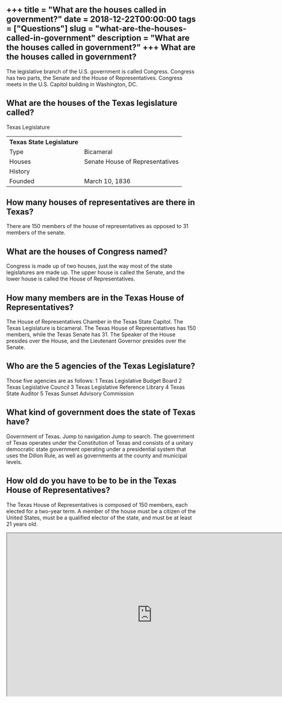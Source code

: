 +++
title = "What are the houses called in government?"
date = 2018-12-22T00:00:00
tags = ["Questions"]
slug = "what-are-the-houses-called-in-government"
description = "What are the houses called in government?"
+++
What are the houses called in government?
-----------------------------------------

The legislative branch of the U.S. government is called Congress. Congress has two parts, the Senate and the House of Representatives. Congress meets in the U.S. Capitol building in Washington, DC.

What are the houses of the Texas legislature called?
----------------------------------------------------

Texas Legislature

<table><tr><th>Texas State Legislature</th></tr><tr><td>Type</td><td>Bicameral</td></tr><tr><td>Houses</td><td>Senate House of Representatives</td></tr><tr><td>History</td></tr><tr><td>Founded</td><td>March 10, 1836</td></tr></table>

How many houses of representatives are there in Texas?
------------------------------------------------------

There are 150 members of the house of representatives as opposed to 31 members of the senate.

What are the houses of Congress named?
--------------------------------------

Congress is made up of two houses, just the way most of the state legislatures are made up. The upper house is called the Senate, and the lower house is called the House of Representatives.

How many members are in the Texas House of Representatives?
-----------------------------------------------------------

The House of Representatives Chamber in the Texas State Capitol. The Texas Legislature is bicameral. The Texas House of Representatives has 150 members, while the Texas Senate has 31. The Speaker of the House presides over the House, and the Lieutenant Governor presides over the Senate.

Who are the 5 agencies of the Texas Legislature?
------------------------------------------------

Those five agencies are as follows: 1 Texas Legislative Budget Board 2 Texas Legislative Council 3 Texas Legislative Reference Library 4 Texas State Auditor 5 Texas Sunset Advisory Commission

What kind of government does the state of Texas have?
-----------------------------------------------------

Government of Texas. Jump to navigation Jump to search. The government of Texas operates under the Constitution of Texas and consists of a unitary democratic state government operating under a presidential system that uses the Dillon Rule, as well as governments at the county and municipal levels.

How old do you have to be to be in the Texas House of Representatives?
----------------------------------------------------------------------

The Texas House of Representatives is composed of 150 members, each elected for a two-year term. A member of the house must be a citizen of the United States, must be a qualified elector of the state, and must be at least 21 years old.

<iframe allow="accelerometer; autoplay; clipboard-write; encrypted-media; gyroscope; picture-in-picture" allowfullscreen="" class="__youtube_prefs__  epyt-is-override  no-lazyload" data-no-lazy="1" data-origheight="433" data-origwidth="770" data-skipgform_ajax_framebjll="" height="433" id="_ytid_36692" loading="lazy" src="https://www.youtube.com/embed/ubNlfP2VjPU?enablejsapi=1&autoplay=0&cc_load_policy=0&cc_lang_pref=&iv_load_policy=1&loop=0&modestbranding=0&rel=1&fs=1&playsinline=0&autohide=2&theme=dark&color=red&controls=1&" title="YouTube player" width="770"></iframe>